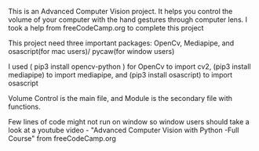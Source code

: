 This is an Advanced Computer Vision project. It helps you control the volume of your computer with the hand gestures through computer lens. I took a help from freeCodeCamp.org to complete this project

This project need three important packages: OpenCv, Mediapipe, and osascript(for mac users)/ pycaw(for window users)

I used ( pip3 install opencv-python ) for OpenCv to import cv2, (pip3 install mediapipe) to import mediapipe, and (pip3 install osascript) to import osascript

Volume Control is the main file, and Module is the secondary file with functions. 

Few lines of code might not run on window so window users should take a look at a youtube video - "Advanced Computer Vision with Python -Full Course" from freeCodeCamp.org 
